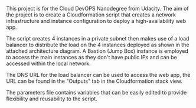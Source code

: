 This project is for the Cloud DevOPS Nanodegree from Udacity. The aim of the project is to create a Cloudformation script that creates a network infrastructure and instance configuration to deploy a high-availability web app.

The script creates 4 instances in a private subnet then makes use of a load balancer to distribute the load on the 4 instances deployed as shown in the attached architecture diagram.
A Bastion (Jump Box) instance is employed to access the main instances as they don't have public IPs and can be accessed within the local network.

The DNS URL for the load balancer can be used to access the web app, the URL can be found in the "Outputs" tab in the Cloudformation stack view.

The parameters file contains variables that can be easily edited to provide flexibility and reusability to the script.
